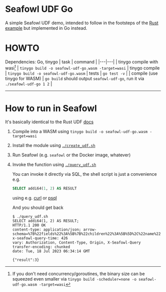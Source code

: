 # Seafowl UDF Go

A simple Seafowl UDF demo, intended to follow in the footsteps of the [Rust example](https://github.com/splitgraph/seafowl-udf-rust) but implemented in Go instead.

# HOWTO

Dependencies: Go, tinygo
| task | command |
|---|---|
| tinygo compile with wasi[^1] | `tinygo build -o seafowl-udf-go.wasm -target=wasi`
| tinygo compile | `tinygo build -o seafowl-udf-go.wasm`
| tests | `go test -v` |
| compile (use tinygo for WASM) | `go build` should output `seafowl-udf-go`, run it via `./seafowl-udf-go 1 2` |

---

# How to run in Seafowl

It's basically identical to the Rust UDF [docs](https://github.com/splitgraph/seafowl-udf-rust#loading-the-wasm-module-into-seafowl-as-a-udf)

1. Compile into a WASM using `tinygo build -o seafowl-udf-go.wasm -target=wasi`
2. Install the module using [`./create_udf.sh`](./create_udf.sh)
3. Run Seafowl (e.g. `seafowl` or the Docker image, whatever)
4. Invoke the function using [`./query_udf.sh`](./query_udf.sh)

   You can invoke it directly via SQL, the shell script is just a convenience e.g.

   ```sql
   SELECT addi64(1, 2) AS RESULT
   ```

   using e.g. [curl](https://seafowl.io/docs/guides/querying-http) or [psql](https://seafowl.io/docs/guides/querying-postgresql)

   And you should get back

   ```
   $ ./query_udf.sh
   SELECT addi64(1, 2) AS RESULT;
   HTTP/1.1 200 OK
   content-type: application/json; arrow-schema=%7B%22fields%22%3A%5B%7B%22children%22%3A%5B%5D%2C%22name%22%3A%22result%22%2C%22nullable%22%3Atrue%2C%22type%22%3A%7B%22bitWidth%22%3A64%2C%22isSigned%22%3Atrue%2C%22name%22%3A%22int%22%7D%7D%5D%2C%22metadata%22%3A%7B%7D%7D
   x-seafowl-query-time: 426
   vary: Authorization, Content-Type, Origin, X-Seafowl-Query
   transfer-encoding: chunked
   date: Tue, 18 Jul 2023 06:34:14 GMT

   {"result":3}
   ```

[^1]: If you don't need concurrency/goroutines, the binary size can be squeezed even smaller via `tinygo build -scheduler=none -o seafowl-udf-go.wasm -target=wasi`
